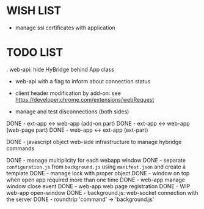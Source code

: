# WISH LIST
- manage ssl certificates with application

# TODO LIST
. web-api: hide HyBridge behind App class
- web-api with a flag to inform about connection status
- client header modification by add-on: see https://developer.chrome.com/extensions/webRequest

- manage and test disconnections (both sides)

DONE - ext-app <-> web-app (add-on part)
DONE - ext-app <-> web-app (web-page part)
DONE - web-app <-> ext-app (ext-part)

DONE - javascript object web-side infrastructure to manage hybridge commands

DONE - manage multiplicity for each webapp window
DONE - separate `configuration.js` from `background.js` using `manifest.json` and create a template
DONE - manage lock with proper object
DONE - window on top when open app required more than one time
DONE - web-app manage window close event
DONE - web-app web page registration
DONE - WIP web-app open-window
DONE - background.js: web-socket connection with the server
DONE - roundtrip 'command' -> 'background.js'